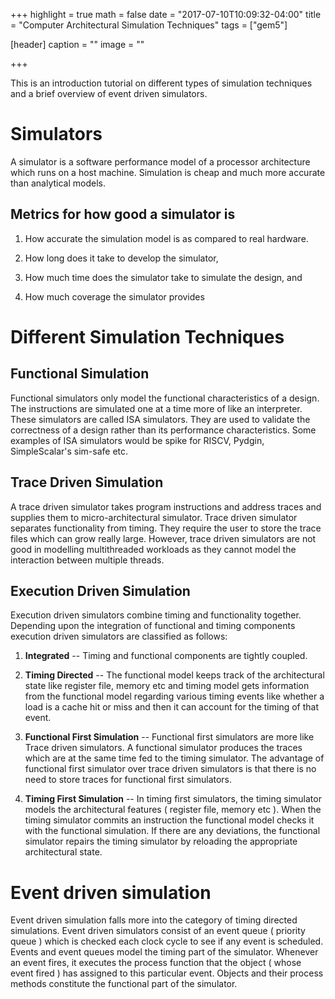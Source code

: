 +++
highlight = true
math = false
date = "2017-07-10T10:09:32-04:00"
title = "Computer Architectural Simulation Techniques"
tags = ["gem5"]

[header]
  caption = ""
  image = ""

+++
<!--more-->

This is an introduction tutorial on different types of simulation techniques and a brief overview of event driven simulators.

# **Simulators**
A simulator is a software performance model of a processor architecture which runs on a host machine. Simulation is cheap and much more accurate than analytical models. 

## **Metrics for how good a simulator is**
1) How accurate the simulation model is as compared to real hardware.

2) How long does it take to develop the simulator, 

3) How much time does the simulator take to simulate the design, and 

4) How much coverage the simulator provides

# **Different Simulation Techniques**

## **Functional Simulation**

Functional simulators only model the functional characteristics of a design. The instructions are simulated one at a time more of like an interpreter. These simulators are called ISA simulators. They are used to validate the correctness of a design rather than its performance characteristics. Some examples of ISA simulators would be spike for RISCV, Pydgin, SimpleScalar's sim-safe etc.

## **Trace Driven Simulation**

A trace driven simulator takes program instructions and address traces and supplies them to micro-architectural simulator. Trace driven simulator separates functionality from timing. They require the user to store the trace files which can grow really large. However, trace driven simulators are not good in modelling multithreaded workloads as they cannot model the interaction between multiple threads.

## **Execution Driven Simulation**

Execution driven simulators combine timing and functionality together. Depending upon the integration of functional and timing components execution driven simulators are classified as follows:

1) **Integrated** -- Timing and functional components are tightly coupled.

2) **Timing Directed** -- The functional model keeps track of the architectural state like register file, memory etc and timing model gets information from the functional model regarding various timing events like whether a load is a cache hit or miss and then it can account for the timing of that event. 

3) **Functional First Simulation** -- Functional first simulators are more like Trace driven simulators. A functional simulator produces the traces which are at the same time fed to the timing simulator. The advantage of functional first simulator over trace driven simulators is that there is no need to store traces for functional first simulators.

4) **Timing First Simulation** -- In timing first simulators, the timing simulator models the architectural features ( register file, memory etc ). When the timing simulator commits an instruction the functional model checks it with the functional simulation. If there are any deviations, the functional simulator repairs the timing simulator by reloading the appropriate architectural state. 

# **Event driven simulation**

Event driven simulation falls more into the category of timing directed simulations. Event driven simulators consist of an event queue ( priority queue ) which is checked each clock cycle to see if any event is scheduled. Events and event queues model the timing part of the simulator. Whenever an event fires, it executes the process function that the object ( whose event fired ) has assigned to this particular event. Objects and their process methods constitute the functional part of the simulator.   




